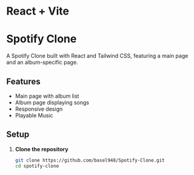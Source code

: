 # React + Vite
# Spotify Clone

A Spotify Clone built with React and Tailwind CSS, featuring a main page and an album-specific page.

## Features

- Main page with album list
- Album page displaying songs
- Responsive design
- Playable Music

## Setup

1. **Clone the repository**
   ```sh
   git clone https://github.com/basel948/Spotify-Clone.git
   cd spotify-clone
